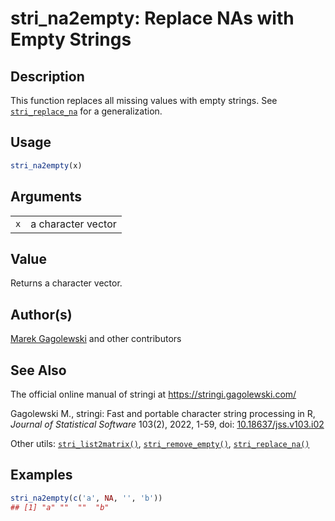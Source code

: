 # stri_na2empty: Replace NAs with Empty Strings

## Description

This function replaces all missing values with empty strings. See [`stri_replace_na`](stri_replace_na.md) for a generalization.

## Usage

``` r
stri_na2empty(x)
```

## Arguments

|     |                    |
|-----|--------------------|
| `x` | a character vector |

## Value

Returns a character vector.

## Author(s)

[Marek Gagolewski](https://www.gagolewski.com/) and other contributors

## See Also

The official online manual of <span class="pkg">stringi</span> at <https://stringi.gagolewski.com/>

Gagolewski M., <span class="pkg">stringi</span>: Fast and portable character string processing in R, *Journal of Statistical Software* 103(2), 2022, 1-59, doi: [10.18637/jss.v103.i02](https://doi.org/10.18637/jss.v103.i02)

Other utils: [`stri_list2matrix()`](stri_list2matrix.md), [`stri_remove_empty()`](stri_remove_empty.md), [`stri_replace_na()`](stri_replace_na.md)

## Examples




```r
stri_na2empty(c('a', NA, '', 'b'))
## [1] "a" ""  ""  "b"
```
